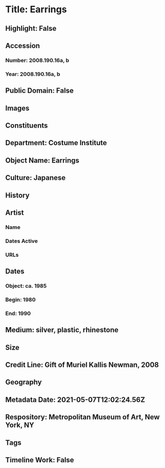 # Title: Earrings
## Highlight: False
## Accession
### Number: 2008.190.16a, b
### Year: 2008.190.16a, b
## Public Domain: False
## Images
## Constituents
## Department: Costume Institute
## Object Name: Earrings
## Culture: Japanese
## History
## Artist
### Name
### Dates Active
### URLs
## Dates
### Object: ca. 1985
### Begin: 1980
### End: 1990
## Medium: silver, plastic, rhinestone
## Size
## Credit Line: Gift of Muriel Kallis Newman, 2008
## Geography
## Metadata Date: 2021-05-07T12:02:24.56Z
## Respository: Metropolitan Museum of Art, New York, NY
## Tags
## Timeline Work: False